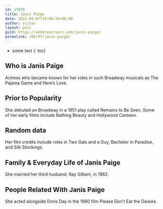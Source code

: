 ```yaml
---
id: 17070
title: Janis Paige
date: 2021-04-07T19:00:24+00:00
author: victor
layout: post
guid: https://ukdataservers.com/janis-paige/
permalink: /04/07/janis-paige/
---
```


* some text
{: toc}


## Who is Janis Paige



Actress who became known for her roles in such Broadway musicals as The Pajama Game and Here&#8217;s Love.

                
                
                
## Prior to Popularity



She debuted on Broadway in a 1951 play called Remains to Be Seen. Some of her early films include Bathing Beauty and Hollywood Canteen.

                
                
                
## Random data



Her film credits include roles in Two Gals and a Guy, Bachelor in Paradise, and Silk Stockings.

                
                
                
## Family & Everyday Life of Janis Paige



She married her third husband, Ray Gilbert, in 1962.

                
                
                
## People Related With Janis Paige



She acted alongside Doris Day in the 1960 film Please Don&#8217;t Eat the Daisies.

                
              
            
          
          
          